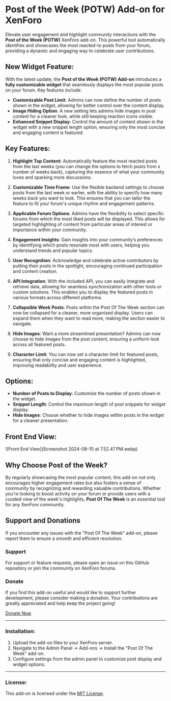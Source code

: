 # Post of the Week (POTW) Add-on for XenForo

Elevate user engagement and highlight community interactions with the **Post of the Week (POTW)** XenForo add-on. This powerful tool automatically identifies and showcases the most reacted-to posts from your forum, providing a dynamic and engaging way to celebrate user contributions.

## New Widget Feature:

With the latest update, the **Post of the Week (POTW) Add-on** introduces a **fully customizable widget** that seamlessly displays the most popular posts on your forum. Key features include:

* **Customizable Post Limit**: Admins can now define the number of posts shown in the widget, allowing for better control over the content display.
* **Image Hiding Option**: A new setting lets admins hide images in post content for a cleaner look, while still keeping reaction icons visible.
* **Enhanced Snippet Display**: Control the amount of content shown in the widget with a new snippet length option, ensuring only the most concise and engaging content is featured.

## Key Features:

1. **Highlight Top Content**: Automatically feature the most reacted posts from the last weeks (you can change the options to fetch posts from x number of weeks back), capturing the essence of what your community loves and sparking more discussions.

2. **Customizable Time Frame**: Use the flexible backend settings to choose posts from the last week or earlier, with the ability to specify how many weeks back you want to look. This ensures that you can tailor the feature to fit your forum's unique rhythm and engagement patterns.

3. **Applicable Forum Options**: Admins have the flexibility to select specific forums from which the most liked posts will be displayed. This allows for targeted highlighting of content from particular areas of interest or importance within your community.

4. **Engagement Insights**: Gain insights into your community’s preferences by identifying which posts resonate most with users, helping you understand trends and popular topics.

5. **User Recognition**: Acknowledge and celebrate active contributors by putting their posts in the spotlight, encouraging continued participation and content creation.

6. **API Integration**: With the included API, you can easily integrate and retrieve data, allowing for seamless synchronization with other tools or custom solutions. This enables you to display the featured posts in various formats across different platforms.

7. **Collapsible Week Posts**: Posts within the Post Of The Week section can now be collapsed for a cleaner, more organized display. Users can expand them when they want to read more, making the section easier to navigate.

8. **Hide Images**: Want a more streamlined presentation? Admins can now choose to hide images from the post content, ensuring a uniform look across all featured posts.

9. **Character Limit**: You can now set a character limit for featured posts, ensuring that only concise and engaging content is highlighted, improving readability and user experience.

## Options:

* **Number of Posts to Display**: Customize the number of posts shown in the widget.
* **Snippet Length**: Control the maximum length of post snippets for widget display.
* **Hide Images**: Choose whether to hide images within posts in the widget for a cleaner presentation.

## Front End View:

!\[Front End View]\(Screenshot 2024-08-10 at 7.52.47 PM.webp)

## Why Choose Post of the Week?

By regularly showcasing the most popular content, this add-on not only encourages higher engagement rates but also fosters a sense of community by recognizing and rewarding valuable contributions. Whether you're looking to boost activity on your forum or provide users with a curated view of the week's highlights, **Post Of The Week** is an essential tool for any XenForo community.

## Support and Donations

If you encounter any issues with the "Post Of The Week" add-on, please report them to ensure a smooth and efficient resolution.

### **Support**

For support or feature requests, please open an issue on this GitHub repository or join the community on XenForo forums.

### **Donate**

If you find this add-on useful and would like to support further development, please consider making a donation. Your contributions are greatly appreciated and help keep the project going!

[Donate Now](donatenow.webp)

---

### Installation:

1. Upload the add-on files to your XenForo server.
2. Navigate to the Admin Panel → Add-ons → Install the "Post Of The Week" add-on.
3. Configure settings from the admin panel to customize post display and widget options.

---

### License:

This add-on is licensed under the [MIT License](LICENSE).
